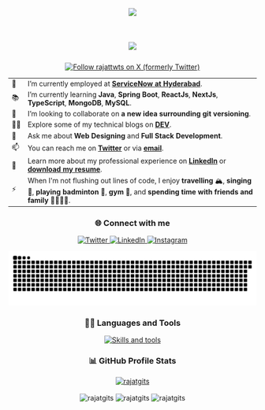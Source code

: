 <div align="center">
  <img src="https://capsule-render.vercel.app/api?type=waving&height=280&color=gradient&text=Hi%20there,%20I'm%20Rajat%20🐼&fontSize=50&animation=fadeIn"/>
</div>

<h1 align="center">
  <a align="center" href="https://github.com/DenverCoder1/readme-typing-svg"><img src="https://readme-typing-svg.demolab.com?font=IBM+Plex+Sans&weight=600&size=28&pause=1000&color=FFFFFF&center=true&vCenter=true&width=435&lines=Welcome+to+my+GitHub+Profile!;I'm+a+Full+Stack+Developer" /></a>
</h1>

<div align="center"><a href="https://twitter.com/rajattwts" target="blank"><img src="https://img.shields.io/twitter/follow/rajattwts?style=social&logo=x" alt="Follow rajattwts on X (formerly Twitter)" /></a></div>

<table border="0">
    <tr>
        <td>👔</td>
        <td>I’m currently employed at <b><a href="https://www.servicenow.com/" target="_blank">ServiceNow at Hyderabad</a></b>.</td>
    </tr>
    <tr>
        <td>📚</td>
        <td>I’m currently learning <b>Java</b>, <b>Spring Boot</b>, <b>ReactJs</b>, <b>NextJs</b>, <b>TypeScript</b>, <b>MongoDB</b>, <b>MySQL</b>.</td>
    </tr>
    <tr>
        <td>👯</td>
        <td>I’m looking to collaborate on <b>a new idea surrounding git versioning</b>.</td>
    </tr>
    <tr>
        <td>✍🏻</td>
        <td>Explore some of my technical blogs on <b><a href="https://dev.to/rajatblogs/" target="_blank">DEV</a></b>.</td>
    </tr>
    <tr>
        <td>💬</td>
        <td>Ask me about <b>Web Designing</b> and <b>Full Stack Development</b>.</td>
    </tr>
    <tr>
        <td>📫</td>
        <td>You can reach me on <b><a href="https://twitter.com/rajattwts" target="_blank">Twitter</a></b> or via <b><a href="mailto:rajatrajemails@gmail.com" target="_blank">email</a></b>.</td>
    </tr>
    <tr>
        <td>📄</td>
        <td>Learn more about my professional experience on <b><a href="https://www.linkedin.com/in/rajatlinks" target="_blank">LinkedIn</a></b> or <b><a href="https://github.com/rajatgits/rajatgits/raw/master/Rajat_Raj_Resume.pdf">download my resume</a></b>.</td>
    </tr>
    <tr>
        <td>⚡</td>
        <td>When I'm not flushing out lines of code, I enjoy <b>travelling</b> 🏔, <b>singing</b> 🎤, <b>playing badminton</b> 🏸, <b>gym</b> 💪, and <b>spending time with friends and family</b> 👨‍👩‍👧‍👦.</td>
    </tr>
</table>

<h3 align="center">🌐 Connect with me</h3>
<p align="center">
    <a href="https://twitter.com/rajattwts" target="blank"">
        <img src="https://skillicons.dev/icons?i=twitter" alt="Twitter"/>
    </a>
    <a href="https://linkedin.com/in/rajatlinks" target="blank">
        <img src="https://skillicons.dev/icons?i=linkedin" alt="LinkedIn"/>
    </a>
    <a href="https://instagram.com/rajat.igs" target="blank"">
        <img src="https://skillicons.dev/icons?i=instagram" alt="Instagram"/>
    </a>
</p>

<picture>
  <source media="(prefers-color-scheme: dark)" srcset="https://raw.githubusercontent.com/rajatgits/rajatgits/output/github-contribution-grid-snake-dark.svg">
  <source media="(prefers-color-scheme: light)" srcset="https://raw.githubusercontent.com/rajatgits/rajatgits/output/github-contribution-grid-snake.svg">
  <img alt="github contribution grid snake animation" src="https://raw.githubusercontent.com/rajatgits/rajatgits/output/github-contribution-grid-snake.svg">
</picture>

<h3 align="center">👨‍💻 Languages and Tools</h3>
<p align="center">
  <a href="https://skillicons.dev">
    <img src="https://skillicons.dev/icons?i=java,html,css,tailwindcss,sass,javascript,typescript,spring,maven,react,redux,nextjs,docker,git,github,mongodb,mysql,prisma,expressjs,gcp,vscode,idea,vercel" alt="Skills and tools"/>
  </a>
</p>

<h3 align="center">📊 GitHub Profile Stats</h3>
<div align="center">
    <a href="#">
        <img src="https://komarev.com/ghpvc/?username=rajatgits&label=Profile%20views&color=0e75b6&style=flat" alt="rajatgits" />
    </a>
</div>&nbsp;<br />

<div align="center">
 <img src="https://github-readme-stats.vercel.app/api/top-langs?username=rajatgits&show_icons=true&locale=en&layout=compact&theme=dracula&hide_border=true" alt="rajatgits" width="33%" height="100px"/> 
 <img src="https://github-readme-stats.vercel.app/api?username=rajatgits&show_icons=true&locale=en&theme=dracula&hide_border=true" alt="rajatgits" width="33%" height="100px"/>  
 <img src="https://github-readme-streak-stats.herokuapp.com/?user=rajatgits&theme=dracula&hide_border=true" alt="rajatgits" width="33%" height="100px"/>
</div>
